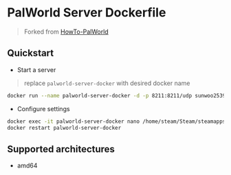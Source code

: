 # PalWorld Server Dockerfile
> Forked from [HowTo-PalWorld](https://github.com/A1RM4X/HowTo-Palworld.git)

## Quickstart

- Start a server
> replace `palworld-server-docker` with desired docker name
```bash
docker run --name palworld-server-docker -d -p 8211:8211/udp sunwoo2539/palserver:latest
```

- Configure settings
```bash
docker exec -it palworld-server-docker nano /home/steam/Steam/steamapps/common/PalServer/Pal/Saved/Config/LinuxServer/PalWorldSettings.ini
docker restart palworld-server-docker
```

## Supported architectures
- amd64
